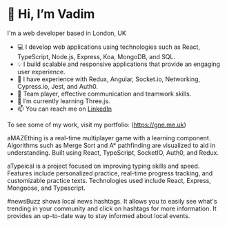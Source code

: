 # 👋 Hi, I’m Vadim
I'm a web developer based in London, UK
- 💻 I develop web applications using technologies such as React, TypeScript, Node.js, Express, Koa, MongoDB, and SQL.
- 💡 I build scalable and responsive applications that provide an engaging user experience.
- 🔨 I have experience with Redux, Angular, Socket.io, Networking, Cypress.io, Jest, and Auth0.
- 🤝 Team player, effective communication and teamwork skills.
- 🌱 I’m currently learning Three.js.
- 📫 You can reach me on [LinkedIn](https://www.linkedin.com/in/vadim-nest/)

To see some of my work, visit my portfolio: (https://gne.me.uk)


aMAZEthing is a real-time multiplayer game with a learning component. Algorithms such as Merge Sort and A* pathfinding are visualized to aid in understanding. Built using React, TypeScript, SocketIO, Auth0, and Redux.

aTypeical is a project focused on improving typing skills and speed. Features include personalized practice, real-time progress tracking, and customizable practice texts. Technologies used include React, Express, Mongoose, and Typescript.

#newsBuzz shows local news hashtags. It allows you to easily see what's trending in your community and click on hashtags for more information. It provides an up-to-date way to stay informed about local events.

<!---
vadim-nest/vadim-nest is a ✨ special ✨ repository because its `README.md` (this file) appears on your GitHub profile.
You can click the Preview link to take a look at your changes.
--->
